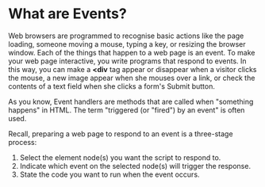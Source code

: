 # What are Events?

Web browsers are programmed to recognise basic actions like the page loading, someone moving a mouse, typing a key, or resizing the browser window. 
Each of the things that happen to a web page is an event. To make your web page interactive, you write programs that respond to events. In this way, 
you can make a **<div** tag appear or disappear when a visitor clicks the mouse, a new image appear when she mouses over a link, or check the contents of a text field when she clicks a form's Submit button.

As you know, Event handlers are methods that are called when "something happens" in HTML. The term "triggered (or "fired") by an event" is often used.

Recall, preparing a web page to respond to an event is a three-stage process:

1. Select the element node(s) you want the script to respond to.
2. Indicate which event on the selected node(s) will trigger the response.
3. State the code you want to run when the event occurs.